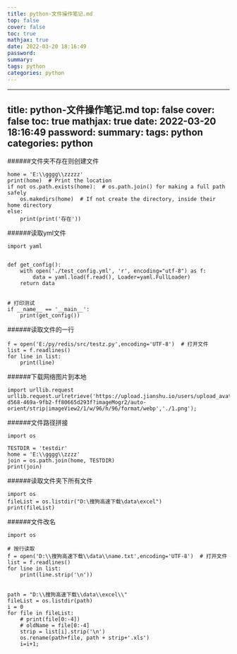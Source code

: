 ```yaml
---
title: python-文件操作笔记.md
top: false
cover: false
toc: true
mathjax: true
date: 2022-03-20 18:16:49
password:
summary:
tags: python
categories: python
---
```

---
title: python-文件操作笔记.md
top: false
cover: false
toc: true
mathjax: true
date: 2022-03-20 18:16:49
password:
summary:
tags: python
categories: python
---
######文件夹不存在则创建文件
~~~
home = 'E:\\gggg\\zzzzz'
print(home)  # Print the location
if not os.path.exists(home):  # os.path.join() for making a full path safely
    os.makedirs(home)  # If not create the directory, inside their home directory
else:
    print(print('存在'))
~~~
######读取yml文件
~~~
import yaml


def get_config():
    with open('./test_config.yml', 'r', encoding="utf-8") as f:
        data = yaml.load(f.read(), Loader=yaml.FullLoader)
    return data


# 打印测试
if __name__ == '__main__':
    print(get_config())

~~~ 

######读取文件的一行
~~~
f = open('E:/py/redis/src/testz.py',encoding='UTF-8')  # 打开文件
list = f.readlines()
for line in list:
    print(line)
~~~

######下载网络图片到本地
~~~
import urllib.request
urllib.request.urlretrieve('https://upload.jianshu.io/users/upload_avatars/13965490/0b5afc86-d568-469a-9fb2-ff80665d293f?imageMogr2/auto-orient/strip|imageView2/1/w/96/h/96/format/webp','./1.png');
~~~

######文件路径拼接
~~~
import os

TESTDIR = 'testdir'
home = 'E:\\gggg\\zzzz'
join = os.path.join(home, TESTDIR)
print(join)
~~~

######读取文件夹下所有文件
~~~
import os
fileList = os.listdir("D:\搜狗高速下载\data\excel")
print(fileList)
~~~

######文件改名
~~~
import os

# 按行读取
f = open('D:\\搜狗高速下载\\data\\name.txt',encoding='UTF-8')  # 打开文件
list = f.readlines()
for line in list:
    print(line.strip('\n'))


path = "D:\\搜狗高速下载\\data\\excel\\"
fileList = os.listdir(path)
i = 0
for file in fileList:
    # print(file[0:-4])
    # oldName = file[0:-4]
    strip = list[i].strip('\n')
    os.rename(path+file, path + strip+'.xls')
    i=i+1;

~~~
